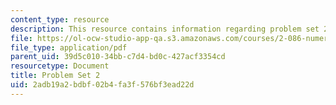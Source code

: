 ```yaml
---
content_type: resource
description: This resource contains information regarding problem set 2.
file: https://ol-ocw-studio-app-qa.s3.amazonaws.com/courses/2-086-numerical-computation-for-mechanical-engineers-fall-2012/2adb19a2bdbf02b4fa3f576bf3ead22d_MIT2_086F12_pset2.pdf
file_type: application/pdf
parent_uid: 39d5c010-34bb-c7d4-bd0c-427acf3354cd
resourcetype: Document
title: Problem Set 2
uid: 2adb19a2-bdbf-02b4-fa3f-576bf3ead22d
---
```

